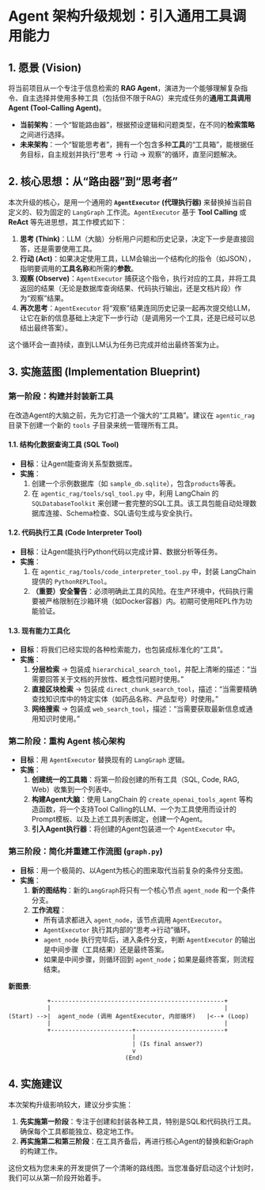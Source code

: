 # Agent 架构升级规划：引入通用工具调用能力

## 1. 愿景 (Vision)

将当前项目从一个专注于信息检索的 **RAG Agent**，演进为一个能够理解复杂指令、自主选择并使用多种工具（包括但不限于RAG）来完成任务的**通用工具调用Agent (Tool-Calling Agent)**。

- **当前架构**：一个“智能路由器”，根据预设逻辑和问题类型，在不同的**检索策略**之间进行选择。
- **未来架构**：一个“智能思考者”，拥有一个包含多种**工具**的“工具箱”，能根据任务目标，自主规划并执行“思考 -> 行动 -> 观察”的循环，直至问题解决。

## 2. 核心思想：从“路由器”到“思考者”

本次升级的核心，是用一个通用的 **`AgentExecutor` (代理执行器)** 来替换掉当前自定义的、较为固定的 `LangGraph` 工作流。`AgentExecutor` 基于 **Tool Calling** 或 **ReAct** 等先进思想，其工作模式如下：

1.  **思考 (Think)**：LLM（大脑）分析用户问题和历史记录，决定下一步是直接回答，还是需要使用工具。
2.  **行动 (Act)**：如果决定使用工具，LLM会输出一个结构化的指令（如JSON），指明要调用的**工具名称**和所需的**参数**。
3.  **观察 (Observe)**：`AgentExecutor` 捕获这个指令，执行对应的工具，并将工具返回的结果（无论是数据库查询结果、代码执行输出，还是文档片段）作为“观察”结果。
4.  **再次思考**：`AgentExecutor` 将“观察”结果连同历史记录一起再次提交给LLM，让它在新的信息基础上决定下一步行动（是调用另一个工具，还是已经可以总结出最终答案）。

这个循环会一直持续，直到LLM认为任务已完成并给出最终答案为止。

## 3. 实施蓝图 (Implementation Blueprint)

### 第一阶段：构建并封装新工具

在改造Agent的大脑之前，先为它打造一个强大的“工具箱”。建议在 `agentic_rag` 目录下创建一个新的 `tools` 子目录来统一管理所有工具。

#### 1.1. 结构化数据查询工具 (SQL Tool)

- **目标**：让Agent能查询关系型数据库。
- **实施**：
    1.  创建一个示例数据库（如 `sample_db.sqlite`），包含`products`等表。
    2.  在 `agentic_rag/tools/sql_tool.py` 中，利用 LangChain 的 `SQLDatabaseToolkit` 来创建一套完整的SQL工具。该工具包能自动处理数据库连接、Schema检查、SQL语句生成与安全执行。

#### 1.2. 代码执行工具 (Code Interpreter Tool)

- **目标**：让Agent能执行Python代码以完成计算、数据分析等任务。
- **实施**：
    1.  在 `agentic_rag/tools/code_interpreter_tool.py` 中，封装 LangChain 提供的 `PythonREPLTool`。
    2.  **（重要）安全警告**：必须明确此工具的风险。在生产环境中，代码执行需要被严格限制在沙箱环境（如Docker容器）内。初期可使用REPL作为功能验证。

#### 1.3. 现有能力工具化

- **目标**：将我们已经实现的各种检索能力，也包装成标准化的“工具”。
- **实施**：
    1.  **分层检索** -> 包装成 `hierarchical_search_tool`，并配上清晰的描述：“当需要回答关于文档的开放性、概念性问题时使用。”
    2.  **直接区块检索** -> 包装成 `direct_chunk_search_tool`，描述：“当需要精确查找知识库中的特定实体（如药品名称、产品型号）时使用。”
    3.  **网络搜索** -> 包装成 `web_search_tool`，描述：“当需要获取最新信息或通用知识时使用。”

### 第二阶段：重构 Agent 核心架构

- **目标**：用 `AgentExecutor` 替换现有的 `LangGraph` 逻辑。
- **实施**：
    1.  **创建统一的工具箱**：将第一阶段创建的所有工具（SQL, Code, RAG, Web）收集到一个列表中。
    2.  **构建Agent大脑**：使用 LangChain 的 `create_openai_tools_agent` 等构造函数，将一个支持Tool Calling的LLM、一个为工具使用而设计的Prompt模板、以及上述工具列表绑定，创建一个Agent。
    3.  **引入Agent执行器**：将创建的Agent包装进一个 `AgentExecutor` 中。

### 第三阶段：简化并重建工作流图 (`graph.py`)

- **目标**：用一个极简的、以Agent为核心的图来取代当前复杂的条件分支图。
- **实施**：
    1.  **新的图结构**：新的`LangGraph`将只有一个核心节点 `agent_node` 和一个条件分支。
    2.  **工作流程**：
        - 所有请求都进入 `agent_node`，该节点调用 `AgentExecutor`。
        - `AgentExecutor` 执行其内部的“思考->行动”循环。
        - `agent_node` 执行完毕后，进入条件分支，判断 `AgentExecutor` 的输出是中间步骤（工具结果）还是最终答案。
        - 如果是中间步骤，则循环回到 `agent_node`；如果是最终答案，则流程结束。

**新图景**:
```
           +-------------------------------------------------+
           |                                                 |
(Start) -->|  agent_node (调用 AgentExecutor, 内部循环)   |<--+ (Loop)
           |                                                 |
           +-----------------------+-------------------------+
                                   |
                                   | (Is final answer?)
                                   v
                                 (End)
```

## 4. 实施建议

本次架构升级影响较大，建议分步实施：

1.  **先实施第一阶段**：专注于创建和封装各种工具，特别是SQL和代码执行工具。确保每个工具都能独立、稳定地工作。
2.  **再实施第二和第三阶段**：在工具齐备后，再进行核心Agent的替换和新Graph的构建工作。

这份文档为您未来的开发提供了一个清晰的路线图。当您准备好启动这个计划时，我们可以从第一阶段开始着手。
